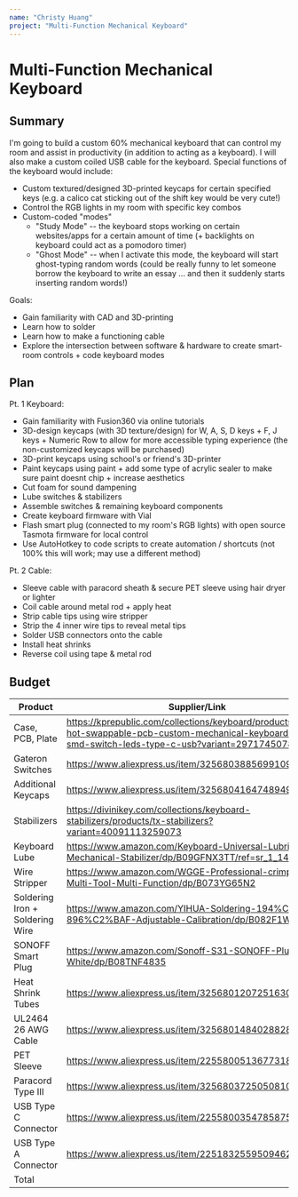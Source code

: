 ```yaml
---
name: "Christy Huang"
project: "Multi-Function Mechanical Keyboard"
---
```


# Multi-Function Mechanical Keyboard

## Summary

I'm going to build a custom 60% mechanical keyboard that can control my room and assist in productivity (in addition to acting as a keyboard). I will also make a custom coiled USB cable for the keyboard. Special functions of the keyboard would include:
- Custom textured/designed 3D-printed keycaps for certain specified keys (e.g. a calico cat sticking out of the shift key would be very cute!)
- Control the RGB lights in my room with specific key combos
- Custom-coded "modes"
  - "Study Mode" -- the keyboard stops working on certain websites/apps for a certain amount of time (+ backlights on keyboard could act as a pomodoro timer)
  - "Ghost Mode" -- when I activate this mode, the keyboard will start ghost-typing random words (could be really funny to let someone borrow the keyboard to write an essay ... and then it suddenly starts inserting random words!)

Goals:
- Gain familiarity with CAD and 3D-printing
- Learn how to solder
- Learn how to make a functioning cable
- Explore the intersection between software & hardware to create smart-room controls + code keyboard modes

## Plan

Pt. 1 Keyboard:
- Gain familiarity with Fusion360 via online tutorials
- 3D-design  keycaps (with 3D texture/design) for W, A, S, D keys + F, J keys + Numeric Row to allow for more accessible typing experience (the non-customized keycaps will be purchased)
- 3D-print keycaps using school's or friend's 3D-printer
- Paint keycaps using paint + add some type of acrylic sealer to make sure paint doesnt chip + increase aesthetics
- Cut foam for sound dampening
- Lube switches & stabilizers
- Assemble switches & remaining keyboard components
- Create keyboard firmware with Vial
- Flash smart plug (connected to my room's RGB lights) with open source Tasmota firmware for local control
- Use AutoHotkey to code scripts to create automation / shortcuts (not 100% this will work; may use a different method)

Pt. 2 Cable:
- Sleeve cable with paracord sheath & secure PET sleeve using hair dryer or lighter
- Coil cable around metal rod + apply heat
- Strip cable tips using wire stripper
- Strip the 4 inner wire tips to reveal metal tips
- Solder USB connectors onto the cable
- Install heat shrinks
- Reverse coil using tape & metal rod

## Budget

| Product         | Supplier/Link                         | Cost   |
| --------------- | ------------------------------------- | ------ |
| Case, PCB, Plate | https://kprepublic.com/collections/keyboard/products/gk64x-hot-swappable-pcb-custom-mechanical-keyboard-rgb-smd-switch-leds-type-c-usb?variant=29717450784812 | $99 |
| Gateron Switches | https://www.aliexpress.us/item/3256803885699109.html  | $21.82 |
| Additional Keycaps | https://www.aliexpress.us/item/3256804164748949.html  | $20.84 |
| Stabilizers | https://divinikey.com/collections/keyboard-stabilizers/products/tx-stabilizers?variant=40091113259073  | $18 |
| Keyboard Lube | https://www.amazon.com/Keyboard-Universal-Lubricant-Mechanical-Stabilizer/dp/B09GFNX3TT/ref=sr_1_14  | $11.59 |
| Wire Stripper | https://www.amazon.com/WGGE-Professional-crimping-Multi-Tool-Multi-Function/dp/B073YG65N2 | $7.99 |
| Soldering Iron + Soldering Wire | https://www.amazon.com/YIHUA-Soldering-194%C2%BAF-896%C2%BAF-Adjustable-Calibration/dp/B082F1WKP9 | $11.68 |
| SONOFF Smart Plug | https://www.amazon.com/Sonoff-S31-SONOFF-Plug-White/dp/B08TNF4835 | $7.87  |
| Heat Shrink Tubes | https://www.aliexpress.us/item/3256801207251630.html  | $3.00 |
| UL2464 26 AWG Cable | https://www.aliexpress.us/item/3256801484028828.html  | $3.00 |
| PET Sleeve | https://www.aliexpress.us/item/2255800513677318.html  | $3.21 |
| Paracord Type III | https://www.aliexpress.us/item/3256803725050810.html  | $0.99 |
| USB Type C Connector | https://www.aliexpress.us/item/2255800354785875.html  | $8.85 |
| USB Type A Connector |https://www.aliexpress.us/item/2251832559509462.html  | $3.72 |
| Total           |                                       | $249.88 |
